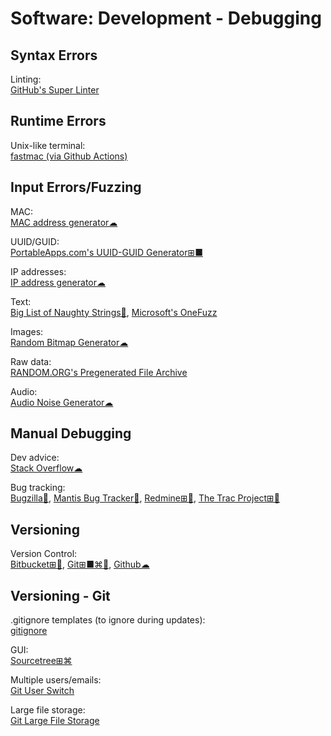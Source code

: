 # Software: Development - Debugging

## Syntax Errors

Linting:  
[GitHub's Super Linter](https://github.com/github/super-linter)

## Runtime Errors

Unix-like terminal:  
[fastmac (via Github Actions)](https://github.com/fastai/fastmac/)

## Input Errors/Fuzzing

MAC:  
[MAC address generator☁](https://commentpicker.com/mac-address-generator.php)

UUID/GUID:  
[PortableApps.com's UUID-GUID Generator⊞■](https://portableapps.com/apps/utilities/uuid-guid_generator_portable)

IP addresses:  
[IP address generator☁](https://commentpicker.com/ip-address-generator.php)

Text:  
[Big List of Naughty Strings🐍](https://github.com/minimaxir/big-list-of-naughty-strings),
[Microsoft's OneFuzz](https://github.com/microsoft/onefuzz)

Images:  
[Random Bitmap Generator☁](https://www.random.org/bitmaps/)

Raw data:  
[RANDOM.ORG's Pregenerated File Archive](https://archive.random.org/)

Audio:  
[Audio Noise Generator☁](https://www.random.org/audio-noise/)

## Manual Debugging

Dev advice:  
[Stack Overflow☁](https://stackoverflow.com/)

Bug tracking:  
[Bugzilla🐧](https://www.bugzilla.org/),
[Mantis Bug Tracker🐧](https://www.mantisbt.org/),
[Redmine⊞🐧](https://www.redmine.org/),
[The Trac Project⊞🐧](https://trac.edgewall.org/)

## Versioning

Version Control:  
[Bitbucket⊞🐧](https://bitbucket.org/),
[Git⊞■⌘🐧](https://git-scm.com/),
[Github☁](https://github.com/)

## Versioning - Git

.gitignore templates (to ignore during updates):  
[gitignore](https://github.com/github/gitignore/)

GUI:  
[Sourcetree⊞⌘](https://www.sourcetreeapp.com/)

Multiple users/emails:  
[Git User Switch](https://github.com/geongeorge/Git-User-Switch)

Large file storage:  
[Git Large File Storage](https://git-lfs.github.com/)
